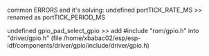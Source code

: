 
common ERRORS and it's solving:
undefined portTICK_RATE_MS >> renamed as portTICK_PERIOD_MS

undefined gpio_pad_select_gpio >> add #include "rom/gpio.h" into "driver/gpio.h" (file /home/xbabac02/esp/esp-idf/components/driver/gpio/include/driver/gpio.h)

